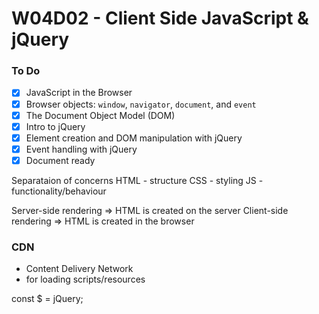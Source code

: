 # W04D02 - Client Side JavaScript & jQuery

### To Do
- [x] JavaScript in the Browser
- [x] Browser objects: `window`, `navigator`, `document`, and `event`
- [x] The Document Object Model (DOM)
- [x] Intro to jQuery
- [x] Element creation and DOM manipulation with jQuery
- [x] Event handling with jQuery
- [x] Document ready

Separataion of concerns
HTML - structure
CSS - styling
JS - functionality/behaviour


Server-side rendering => HTML is created on the server
Client-side rendering => HTML is created in the browser

### CDN
* Content Delivery Network
* for loading scripts/resources


const $ = jQuery;







